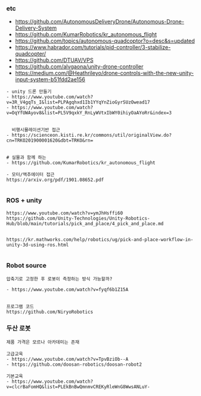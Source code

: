 ### etc
- https://github.com/AutonomousDeliveryDrone/Autonomous-Drone-Delivery-System
- https://github.com/KumarRobotics/kr_autonomous_flight
- https://github.com/topics/autonomous-quadcoptor?o=desc&s=updated
- https://www.habrador.com/tutorials/pid-controller/3-stabilize-quadcopter/
- https://github.com/DTUAV/VPS
- https://github.com/alvgaona/unity-drone-controller
- https://medium.com/@Heathrileyo/drone-controls-with-the-new-unity-input-system-b51fdd2ae156




```
- unity 드론 만들기
- https://www.youtube.com/watch?v=3R_V4gqTs_I&list=PLPAgqhxd1Ib1YYqYnZioGyrSUzOwead17
- https://www.youtube.com/watch?v=OqYfUWAyov8&list=PL5V9qxkY_RnLyWVtxIbWY0ihiyOaAYoRr&index=3


```



```
  비행시뮬레이션기반 접근
- https://scienceon.kisti.re.kr/commons/util/originalView.do?cn=TRKO201900001620&dbt=TRKO&rn=


# 실물과 함께 하는 
- https://github.com/KumarRobotics/kr_autonomous_flight

- 모터/액추에이터 접근
https://arxiv.org/pdf/1901.08652.pdf


```



### ROS + unity

```
https://www.youtube.com/watch?v=ymJhHsffi60
https://github.com/Unity-Technologies/Unity-Robotics-Hub/blob/main/tutorials/pick_and_place/4_pick_and_place.md


https://kr.mathworks.com/help/robotics/ug/pick-and-place-workflow-in-unity-3d-using-ros.html


```




### Robot source

```
압축기로 고정한 후 로봇이 측정하는 방식 가능할까?

- https://www.youtube.com/watch?v=fyqf6b1Z15A


프로그램 코드
https://github.com/NiryoRobotics

```


### 두산 로봇

```
제품 가격은 모르나 아카데미는 존재

고급교육
- https://www.youtube.com/watch?v=TpvBziOb--A
- https://github.com/doosan-robotics/doosan-robot2

기본교육
- https://www.youtube.com/watch?v=clcrBaFomHQ&list=PLEkBnBwQmnmvCREKyRleWnG8WwsANLuY-



```
